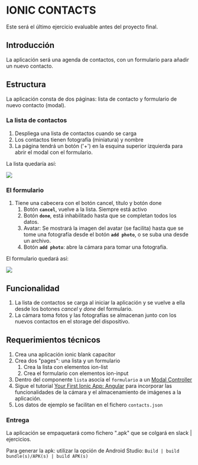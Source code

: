 # IONIC CONTACTS

Este será el último ejercicio evaluable antes del proyecto final.

## Introducción

La aplicación será una agenda de contactos, con un formulario para añadir un nuevo contacto.

## Estructura

La aplicación consta de dos páginas: lista de contacto y formulario de nuevo contacto (modal).

### La lista de contactos

1. Despliega una lista de contactos cuando se carga
2. Los contactos tienen fotografía (miniatura) y nombre
3. La página tendrá un botón ('+') en la esquina superior izquierda para abrir el modal con el formulario.

La lista quedaría así:

![](https://i.imgur.com/WaKiSve.png)


### El formulario

1. Tiene una cabecera con el botón cancel, título y botón done
   1. Botón **`cancel`**, vuelve a la lista. Siempre está activo
   2. Botón **`done`**, está inhabilitado hasta que se completan todos los datos.
   3. Avatar: Se mostrará la imagen del avatar (se facilita) hasta que se tome una fotografía desde el botón __`add photo`__, o se suba una desde un archivo.
   4. Botón __`add photo`__: abre la cámara para tomar una fotografía. 
   
El formulario quedará así:

![](https://i.imgur.com/OINlHVg.png)

## Funcionalidad

1. La lista de contactos se carga al iniciar la aplicación y se vuelve a ella desde los botones _cancel_ y _done_ del formulario.
2. La cámara toma fotos y las fotografías se almacenan junto con los nuevos contactos en el storage del dispositivo. 

## Requerimientos técnicos

1. Crea una aplicación ionic blank capacitor
2. Crea dos "pages": una lista y un formulario
   1. Crea la lista con elementos ion-list
   2. Crea el formulario con elementos ion-input
3. Dentro del componente `lista` asocia el `formulario` a un [Modal Controller](https://ionicframework.com/docs/v4/api/modal)
4. Sigue el tutorial [Your First Ionic App: Angular](https://ionicframework.com/docs/angular/your-first-app) para incorporar las funcionalidades de la cámara y el almacenamiento de imágenes a la aplicación.
5. Los datos de ejemplo se facilitan en el fichero `contacts.json`

### Entrega

La aplicación se empaquetará como fichero ".apk" que se colgará en slack | ejercicios.

Para generar la apk: utilizar la opción de Android Studio:
`Build | build bundle(s)/APK(s) | build APK(s)`
